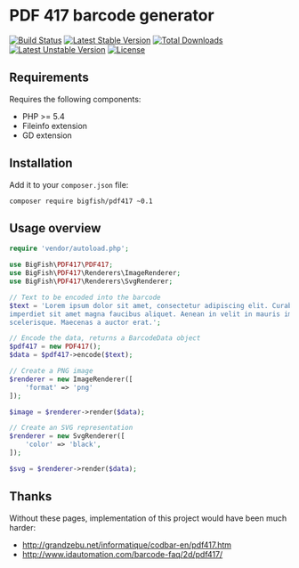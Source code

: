 PDF 417 barcode generator
=========================

[![Build Status](https://travis-ci.org/ihabunek/pdf417-php.svg?branch=master)](https://travis-ci.org/ihabunek/pdf417-php) [![Latest Stable Version](https://poser.pugx.org/bigfish/pdf417-php/v/stable.svg)](https://packagist.org/packages/bigfish/pdf417-php) [![Total Downloads](https://poser.pugx.org/bigfish/pdf417-php/downloads.svg)](https://packagist.org/packages/bigfish/pdf417-php) [![Latest Unstable Version](https://poser.pugx.org/bigfish/pdf417-php/v/unstable.svg)](https://packagist.org/packages/bigfish/pdf417-php) [![License](https://poser.pugx.org/bigfish/pdf417-php/license.svg)](https://packagist.org/packages/bigfish/pdf417-php)

Requirements
------------

Requires the following components:

* PHP >= 5.4
* Fileinfo extension
* GD extension

Installation
------------

Add it to your `composer.json` file:

```
composer require bigfish/pdf417 ~0.1
```

Usage overview
--------------

```php
require 'vendor/autoload.php';

use BigFish\PDF417\PDF417;
use BigFish\PDF417\Renderers\ImageRenderer;
use BigFish\PDF417\Renderers\SvgRenderer;

// Text to be encoded into the barcode
$text = 'Lorem ipsum dolor sit amet, consectetur adipiscing elit. Curabitur
imperdiet sit amet magna faucibus aliquet. Aenean in velit in mauris imperdiet
scelerisque. Maecenas a auctor erat.';

// Encode the data, returns a BarcodeData object
$pdf417 = new PDF417();
$data = $pdf417->encode($text);

// Create a PNG image
$renderer = new ImageRenderer([
    'format' => 'png'
]);

$image = $renderer->render($data);

// Create an SVG representation
$renderer = new SvgRenderer([
    'color' => 'black',
]);

$svg = $renderer->render($data);
```

Thanks
------

Without these pages, implementation of this project would have been much harder:

* http://grandzebu.net/informatique/codbar-en/pdf417.htm
* http://www.idautomation.com/barcode-faq/2d/pdf417/
